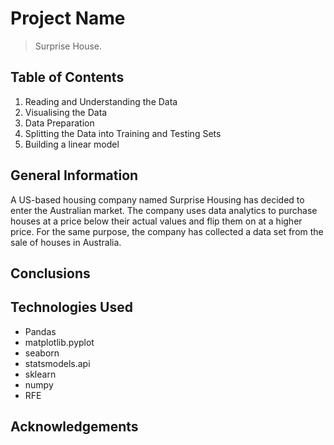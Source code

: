 # Project Name
> Surprise House.


## Table of Contents
1. Reading and Understanding the Data
2. Visualising the Data
3. Data Preparation
4. Splitting the Data into Training and Testing Sets
5. Building a linear model



<!-- You can include any other section that is pertinent to your problem -->

## General Information
A US-based housing company named Surprise Housing has decided to enter the Australian market. The company uses data analytics to purchase houses at a price below their actual values and flip them on at a higher price. For the same purpose, the company has collected a data set from the sale of houses in Australia.

<!-- You don't have to answer all the questions - just the ones relevant to your project. -->

## Conclusions


<!-- You don't have to answer all the questions - just the ones relevant to your project. -->


## Technologies Used
- Pandas
- matplotlib.pyplot
- seaborn
- statsmodels.api
- sklearn
- numpy
- RFE

<!-- As the libraries versions keep on changing, it is recommended to mention the version of library used in this project -->

## Acknowledgements


<!-- Optional -->
<!-- ## License -->
<!-- This project is open source and available under the [... License](). -->

<!-- You don't have to include all sections - just the one's relevant to your project -->
